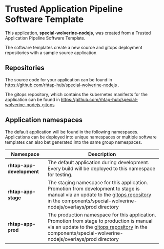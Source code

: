 # Trusted Application Pipeline Software Template

This application, **special-wolverine-nodejs**, was created from a Trusted Application Pipeline Software Template.

The software templates create a new source and gitops deployment repositories with a sample source application. 

## Repositories

The source code for your application can be found in [https://github.com/rhtap-hub/special-wolverine-nodejs ](https://github.com/rhtap-hub/special-wolverine-nodejs ).
 
The gitops repository, which contains the kubernetes manifests for the application can be found in 
[https://github.com/rhtap-hub/special-wolverine-nodejs-gitops ](https://github.com/rhtap-hub/special-wolverine-nodejs-gitops ) 

## Application namespaces 

The default application will be found in the following namespaces. Applications can be deployed into unique namespaces or multiple software templates can also bet generated into the same group namespaces.  

|  Namespace   |  Description   |  
| -------- | -------- |   
| **rhtap-app-development** | The default application during development. Every build will be deployed to this namespace for testing. | 
| **rhtap-app-stage** | The staging namespace for this application. Promotion from development to stage is manual via an update to the [gitops repository](https://github.com/rhtap-hub/special-wolverine-nodejs-gitops ) in the components/special-wolverine-nodejs/overlays/prod directory |  
| **rhtap-app-prod** | The production namespace for this application. Promotion from stage to production is manual via an update to the [gitops repository](https://github.com/rhtap-hub/special-wolverine-nodejs-gitops ) in the components/special-wolverine-nodejs/overlays/prod directory | 